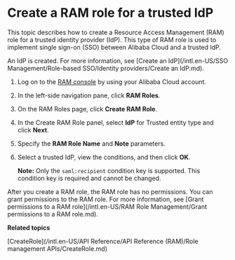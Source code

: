 # Create a RAM role for a trusted IdP

This topic describes how to create a Resource Access Management \(RAM\) role for a trusted identity provider \(IdP\). This type of RAM role is used to implement single sign-on \(SSO\) between Alibaba Cloud and a trusted IdP.

An IdP is created. For more information, see [Create an IdP](/intl.en-US/SSO Management/Role-based SSO/Identity providers/Create an IdP.md).

1.  Log on to the [RAM console](https://ram.console.aliyun.com/) by using your Alibaba Cloud account.

2.  In the left-side navigation pane, click **RAM Roles**.

3.  On the RAM Roles page, click **Create RAM Role**.

4.  In the Create RAM Role panel, select **IdP** for Trusted entity type and click **Next**.

5.  Specify the **RAM Role Name** and **Note** parameters.

6.  Select a trusted IdP, view the conditions, and then click **OK**.

    **Note:** Only the `saml:recipient` condition key is supported. This condition key is required and cannot be changed.


After you create a RAM role, the RAM role has no permissions. You can grant permissions to the RAM role. For more information, see [Grant permissions to a RAM role](/intl.en-US/RAM Role Management/Grant permissions to a RAM role.md).

**Related topics**  


[CreateRole](/intl.en-US/API Reference/API Reference (RAM)/Role management APIs/CreateRole.md)

